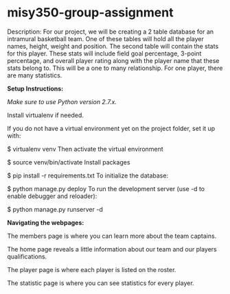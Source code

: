 # misy350-group-assignment
Description: For our project, we will be creating a 2 table database for an intramural basketball team. One of these tables will hold all the player names, height, weight and position. The second table will contain the stats for this player. These stats will include field goal percentage, 3-point percentage, and overall player rating along with the player name that these stats belong to. This will be a one to many relationship. For one player, there are many statistics.


**Setup Instructions:**

*Make sure to use Python version 2.7.x.*

Install virtualenv if needed.

If you do not have a virtual environment yet on the project folder, set it up with:

$ virtualenv venv
Then activate the virtual environment

$ source venv/bin/activate
Install packages

$ pip install -r requirements.txt
To initialize the database:

$ python manage.py deploy
To run the development server (use -d to enable debugger and reloader):

$ python manage.py runserver -d


**Navigating the webpages:**

The members page is where you can learn more about the team captains.

The home page reveals a little information about our team and our players qualifications.

The player page is where each player is listed on the roster.

The statistic page is where you can see statistics for every player.
